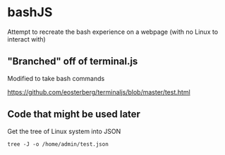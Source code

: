 # bashJS
Attempt to recreate the bash experience on a webpage (with no Linux to interact with)

## "Branched" off of terminal.js

Modified to take bash commands

https://github.com/eosterberg/terminaljs/blob/master/test.html

## Code that might be used later

Get the tree of Linux system into JSON 
```
tree -J -o /home/admin/test.json
```
